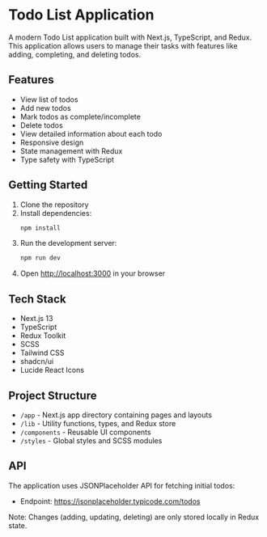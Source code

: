 # Todo List Application

A modern Todo List application built with Next.js, TypeScript, and Redux. This application allows users to manage their tasks with features like adding, completing, and deleting todos.

## Features

- View list of todos
- Add new todos
- Mark todos as complete/incomplete
- Delete todos
- View detailed information about each todo
- Responsive design
- State management with Redux
- Type safety with TypeScript

## Getting Started

1. Clone the repository
2. Install dependencies:
   ```bash
   npm install
   ```
3. Run the development server:
   ```bash
   npm run dev
   ```
4. Open [http://localhost:3000](http://localhost:3000) in your browser

## Tech Stack

- Next.js 13
- TypeScript
- Redux Toolkit
- SCSS
- Tailwind CSS
- shadcn/ui
- Lucide React Icons

## Project Structure

- `/app` - Next.js app directory containing pages and layouts
- `/lib` - Utility functions, types, and Redux store
- `/components` - Reusable UI components
- `/styles` - Global styles and SCSS modules

## API

The application uses JSONPlaceholder API for fetching initial todos:
- Endpoint: https://jsonplaceholder.typicode.com/todos

Note: Changes (adding, updating, deleting) are only stored locally in Redux state.